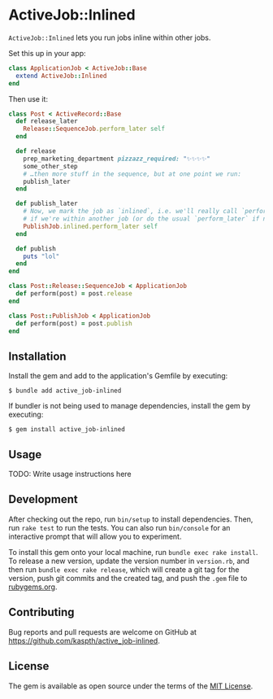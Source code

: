 # ActiveJob::Inlined

`ActiveJob::Inlined` lets you run jobs inline within other jobs.

Set this up in your app:

```ruby
class ApplicationJob < ActiveJob::Base
  extend ActiveJob::Inlined
end
```

Then use it:

```ruby
class Post < ActiveRecord::Base
  def release_later
    Release::SequenceJob.perform_later self
  end

  def release
    prep_marketing_department pizzazz_required: "✨✨✨✨"
    some_other_step
    # …then more stuff in the sequence, but at one point we run:
    publish_later
  end

  def publish_later
    # Now, we mark the job as `inlined`, i.e. we'll really call `perform_now`
    # if we're within another job (or do the usual `perform_later` if not).
    PublishJob.inlined.perform_later self
  end

  def publish
    puts "lol"
  end
end

class Post::Release::SequenceJob < ApplicationJob
  def perform(post) = post.release
end

class Post::PublishJob < ApplicationJob
  def perform(post) = post.publish
end
```

## Installation

Install the gem and add to the application's Gemfile by executing:

    $ bundle add active_job-inlined

If bundler is not being used to manage dependencies, install the gem by executing:

    $ gem install active_job-inlined

## Usage

TODO: Write usage instructions here

## Development

After checking out the repo, run `bin/setup` to install dependencies. Then, run `rake test` to run the tests. You can also run `bin/console` for an interactive prompt that will allow you to experiment.

To install this gem onto your local machine, run `bundle exec rake install`. To release a new version, update the version number in `version.rb`, and then run `bundle exec rake release`, which will create a git tag for the version, push git commits and the created tag, and push the `.gem` file to [rubygems.org](https://rubygems.org).

## Contributing

Bug reports and pull requests are welcome on GitHub at https://github.com/kaspth/active_job-inlined.

## License

The gem is available as open source under the terms of the [MIT License](https://opensource.org/licenses/MIT).
